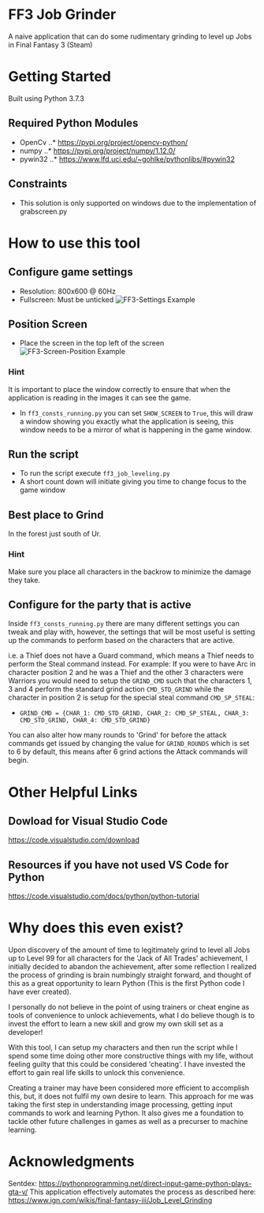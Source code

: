 # FF3 Job Grinder
A naive application that can do some rudimentary grinding to level up Jobs in Final Fantasy 3 (Steam)

# Getting Started
Built using Python 3.7.3

## Required Python Modules
* OpenCv
..* https://pypi.org/project/opencv-python/
* numpy
..* https://pypi.org/project/numpy/1.12.0/
* pywin32
..* https://www.lfd.uci.edu/~gohlke/pythonlibs/#pywin32

## Constraints
* This solution is only supported on windows due to the implementation of grabscreen.py

# How to use this tool
## Configure game settings
* Resolution: 800x600 @ 60Hz
* Fullscreen: Must be unticked
![FF3-Settings Example](../media/ff3-settings.jpg?raw=true)

## Position Screen
* Place the screen in the top left of the screen
![FF3-Screen-Position Example](../media/ff3-screen-position.jpg?raw=true)

### Hint
It is important to place the window correctly to ensure that when the application is reading in the images it can see the game.
* In `ff3_consts_running.py` you can set `SHOW_SCREEN` to `True`, this will draw a window showing you exactly what the application is seeing, this window needs to be a mirror of what is happening in the game window.

## Run the script
* To run the script execute `ff3_job_leveling.py`
* A short count down will initiate giving you time to change focus to the game window

## Best place to Grind
In the forest just south of Ur.

### Hint
Make sure you place all characters in the backrow to minimize the damage they take.

## Configure for the party that is active
Inside `ff3_consts_running.py` there are many different settings you can tweak and play with, however, the settings that will be most useful is setting up the commands to perform based on the characters that are active.

i.e. a Thief does not have a Guard command, which means a Thief needs to perform the Steal command instead.
For example: If you were to have Arc in character position 2 and he was a Thief and the other 3 characters were Warriors you would need to setup the `GRIND_CMD` such that the characters 1, 3 and 4 perform the standard grind action `CMD_STD_GRIND` while the character in position 2 is setup for the special steal command `CMD_SP_STEAL`:
* `GRIND_CMD = {CHAR_1: CMD_STD_GRIND, CHAR_2: CMD_SP_STEAL, CHAR_3: CMD_STD_GRIND, CHAR_4: CMD_STD_GRIND}`

You can also alter how many rounds to 'Grind' for before the attack commands get issued by changing the value for `GRIND_ROUNDS` which is set to 6 by default, this means after 6 grind actions the Attack commands will begin.

# Other Helpful Links

## Dowload for Visual Studio Code
https://code.visualstudio.com/download

## Resources if you have not used VS Code for Python
https://code.visualstudio.com/docs/python/python-tutorial

# Why does this even exist?
Upon discovery of the amount of time to legitimately grind to level all Jobs up to Level 99 for all characters for the 'Jack of All Trades' achievement, I initially decided to abandon the achievement, after some reflection I realized the process of grinding is brain numbingly straight forward, and thought of this as a great opportunity to learn Python (This is the first Python code I have ever created).

I personally do not believe in the point of using trainers or cheat engine as tools of convenience to unlock achievements, what I do believe though is to invest the effort to learn a new skill and grow my own skill set as a developer!

With this tool, I can setup my characters and then run the script while I spend some time doing other more constructive things with my life, without feeling guilty that this could be considered 'cheating'. I have invested the effort to gain real life skills to unlock this convenience.

Creating a trainer may have been considered more efficient to accomplish this, but, it does not fulfil my own desire to learn. This approach for me was taking the first step in understanding image processing, getting input commands to work and learning Python. It also gives me a foundation to tackle other future challenges in games as well as a precurser to machine learning.

# Acknowledgments
Sentdex: https://pythonprogramming.net/direct-input-game-python-plays-gta-v/
This application effectively automates the process as described here: https://www.ign.com/wikis/final-fantasy-iii/Job_Level_Grinding
